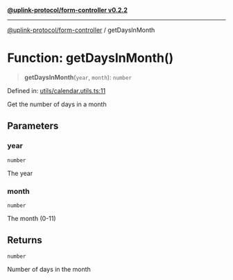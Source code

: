 [**@uplink-protocol/form-controller v0.2.2**](../README.md)

***

[@uplink-protocol/form-controller](../globals.md) / getDaysInMonth

# Function: getDaysInMonth()

> **getDaysInMonth**(`year`, `month`): `number`

Defined in: [utils/calendar.utils.ts:11](https://github.com/jmkcoder/uplink-protocol-calendar/blob/9a15037d7723ff15fbca8c4cbbcd3a222733e98e/src/utils/calendar.utils.ts#L11)

Get the number of days in a month

## Parameters

### year

`number`

The year

### month

`number`

The month (0-11)

## Returns

`number`

Number of days in the month
